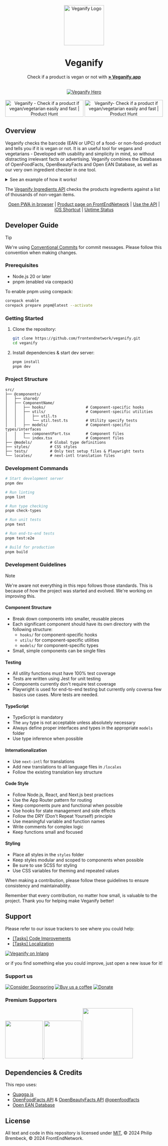 <div align="center">
<img width="128px" src="https://user-images.githubusercontent.com/4144601/233675806-32769506-f311-416b-80f4-2e8aff0a85a9.svg" alt="Veganify Logo">

# Veganify

Check if a product is vegan or not with <a href="https://veganify.app"><strong>» Veganify.app</strong></a>

<br/>
<a href="https://veganify.app"><img src="https://user-images.githubusercontent.com/4144601/233676587-c0b1f89a-9e1f-49f9-b4b9-fdbf1e592f5f.png" alt="Veganify Hero" align="center"></a>
<br><br>
<a href="https://www.producthunt.com/products/vegancheck-me?utm_source=badge-featured" target="_blank"><img src="https://api.producthunt.com/widgets/embed-image/v1/top-post-topic-badge.svg?post_id=396704&theme=neutral&period=weekly&topic_id=43" alt="Veganify - Check&#0032;if&#0032;a&#0032;product&#0032;if&#0032;vegan&#0047;vegetarian&#0032;easily&#0032;and&#0032;fast | Product Hunt" style="width: 250px; height: 54px;" width="250" height="54" /></a>
<a href="https://www.producthunt.com/products/vegancheck-me?utm_source=badge-featured" target="_blank"><img src="https://api.producthunt.com/widgets/embed-image/v1/top-post-topic-badge.svg?post_id=396704&theme=neutral&period=weekly&topic_id=204" alt="Veganify- Check&#0032;if&#0032;a&#0032;product&#0032;if&#0032;vegan&#0047;vegetarian&#0032;easily&#0032;and&#0032;fast | Product Hunt" style="width: 250px; height: 54px;" width="250" height="54" /></a>
</div>

## Overview

Veganify checks the barcode (EAN or UPC) of a food- or non-food-product and tells you if it is vegan or not. It is an useful tool for vegans and vegetarians - Developed with usability and simplicity in mind, so without distracting irrelevant facts or advertising.
Veganify combines the Databases of OpenFoodFacts, OpenBeautyFacts and Open EAN Database, as well as our very own ingredient checker in one tool.

<details>
  <summary>See an example of how it works!</summary>
  <img src="https://user-images.githubusercontent.com/4144601/198900839-8dc58d58-fdb8-48b6-93e4-a4662ae64954.mov" width="300">
  <img src="https://user-images.githubusercontent.com/4144601/198900861-49ef1a5f-0663-4d73-b72d-d147cddaabd3.MP4" width="300">
</details>

The [Veganify Ingredients API](https://github.com/frontendnetwork/Veganify-API) checks the products ingredients against a list of thousands of non-vegan items.

<p align="center">
<a href="https://veganify.app">Open PWA in browser</a> | <a href="https://frontendnet.work/#projects">Product page on FrontEndNetwork</a> | <a href="https://frontendnet.work/veganify-api">Use the API</a> | <a href="https://shareshortcuts.com/shortcuts/2224-vegancheck.html">iOS Shortcut</a> | <a href="https://stats.uptimerobot.com/LY1gRuP5j6">Uptime Status</a>
</p>

## Developer Guide

> [!TIP]
> We're using [Conventional Commits](https://www.conventionalcommits.org/en/v1.0.0/) for commit messages. Please follow this convention when making changes.

### Prerequisites

- Node.js 20 or later
- pnpm (enabled via corepack)

To enable pnpm using corepack:

```bash
corepack enable
corepack prepare pnpm@latest --activate
```

### Getting Started

1. Clone the repository:
   ```bash
   git clone https://github.com/frontendnetwork/veganify.git
   cd veganify
   ```
2. Install dependencies & start dev server:

   ```bash
   pnpm install
   pnpm dev
   ```

### Project Structure

```
src/
├── @components/
│   ├── shared/
│   ├── ComponentName/
│   │   ├── hooks/      			# Component-specific hooks
│   │   ├── utils/      			# Component-specific utilities
│   │   │	├── util.ts
│   │   │	└──	util.test.ts		# Utility specify tests
│   │   ├── models/     			# Component-specific types/interfaces
│   │   ├── componentPart.tsx		# Component files
│   │   └── index.tsx				# Component files
├── @models/        # Global type definitions
├── styles/         # CSS styles
├── tests/          # Only test setup files & Playwright tests
└── locales/        # next-intl translation files
```

### Development Commands

```bash
# Start development server
pnpm dev

# Run linting
pnpm lint

# Run type checking
pnpm check-types

# Run unit tests
pnpm test

# Run end-to-end tests
pnpm test:e2e

# Build for production
pnpm build
```

### Development Guidelines

> [!NOTE]  
> We're aware not everything in this repo follows those standards. This is because of how the project was started and evolved. We're working on improving this.

#### Component Structure

- Break down components into smaller, reusable pieces
- Each significant component should have its own directory with the following structure:
  - `hooks/` for component-specific hooks
  - `utils/` for component-specific utilities
  - `models/` for component-specific types
- Small, simple components can be single files

#### Testing

- All utility functions must have 100% test coverage
- Tests are written using Jest for unit testing
- Components currently don't require test coverage
- Playwright is used for end-to-end testing but currently only coversa few basics use cases. More tests are needed.

#### TypeScript

- TypeScript is mandatory
- The `any` type is not acceptable unless absolutely necessary
- Always define proper interfaces and types in the appropriate `models` folder
- Use type inference when possible

#### Internationalization

- Use `next-intl` for translations
- Add new translations to all language files in `/locales`
- Follow the existing translation key structure

#### Code Style

- Follow Node.js, React, and Next.js best practices
- Use the App Router pattern for routing
- Keep components pure and functional when possible
- Use hooks for state management and side effects
- Follow the DRY (Don't Repeat Yourself) principle
- Use meaningful variable and function names
- Write comments for complex logic
- Keep functions small and focused

#### Styling

- Place all styles in the `styles` folder
- Keep styles modular and scoped to components when possible
- Be sure to use SCSS for styling
- Use CSS variables for theming and repeated values

When making a contribution, please follow these guidelines to ensure consistency and maintainability.

Remember that every contribution, no matter how small, is valuable to the project. Thank you for helping make Veganify better!

## Support

Please refer to our issue trackers to see where you could help:

- [[Tasks] Code Improvements](https://github.com/frontendnetwork/veganify/issues/52)
- [[Tasks] Localization](https://github.com/frontendnetwork/veganify/issues/59)

<a href="https://fink.inlang.com/github.com/frontendnetwork/veganify?ref=badge"><img src="https://badge.inlang.com/?url=github.com/frontendnetwork/veganify" alt="Veganify on Inlang" style="border-radius: 5%;"></a>

or if you find something else you could improve, just open a new issue for it!

### Support us

<a href="https://github.com/sponsors/philipbrembeck"><img src="https://img.shields.io/badge/Sponsor%20on%20GitHub-white.svg?logo=githubsponsors" alt="Consider Sponsoring"></a>
<a href="https://ko-fi.com/vegancheck"><img src="https://img.shields.io/badge/Buy%20us%20a%20coffee-white.svg?logo=kofi" alt="Buy us a coffee"></a>
<a href="https://www.paypal.com/donate/?hosted_button_id=J7TEA8GBPN536"><img src="https://shields.io/badge/Donate%20with%20PayPal-blue?style=flat&logo=Paypal" alt="Donate"></a>

### Premium Supporters

<a href="https://uptimerobot.com">
	<picture>
	  <source srcset="https://github.com/user-attachments/assets/2ae2e9eb-5099-4962-87fb-a99a0b069e29" media="(prefers-color-scheme: dark)" width="120">
	  <img src="https://github.com/user-attachments/assets/638da2ff-755d-4343-acc1-330e41fbda95" width="120">
	</picture>
</a>

<a href="https://veganism.social/@mvtracing">
	<picture>
	  <source srcset="https://user-images.githubusercontent.com/4144601/218593453-28333f8a-3e24-46d2-8bc9-856eb2e4a390.png" media="(prefers-color-scheme: dark)" width="120">
	  <img src="https://user-images.githubusercontent.com/4144601/218593448-cde11d35-97ec-498d-8aa9-6613ed5471bd.png" width="120">
	</picture>
</a>

<a href="https://philip.media">
	<picture>
	  <source srcset="https://user-images.githubusercontent.com/4144601/218594015-e28f4b94-c6ac-4ad7-842f-83296adc9d74.svg" media="(prefers-color-scheme: dark)" width="160">
	  <img src="https://user-images.githubusercontent.com/4144601/218594012-3a5968bc-5145-4f7a-aeed-e411164ddb71.svg" width="160">
	</picture>
</a>

## Dependencies & Credits

This repo uses:

- [Quagga.js](https://serratus.github.io/quaggaJS/)
- [OpenFoodFacts API](https://openfoodfacts.org/) & [OpenBeautyFacts API](https://openbeautyfacts.org/) [@openfoodfacts](https://github.com/openfoodfacts)
- [Open EAN Database](https://opengtindb.org)

## License

All text and code in this repository is licensed under [MIT](https://github.com/frontendnetwork/veganify/blob/main/LICENSE), © 2024 Philip Brembeck, © 2024 FrontEndNetwork.
